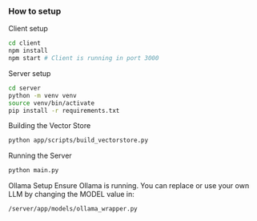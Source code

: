 ### How to setup

Client setup

```bash
cd client
npm install
npm start # Client is running in port 3000
```

Server setup
```bash
cd server
python -m venv venv
source venv/bin/activate
pip install -r requirements.txt
```

Building the Vector Store
```bash
python app/scripts/build_vectorstore.py
```

Running the Server
```bash
python main.py  
```

Ollama Setup
Ensure Ollama is running.
You can replace or use your own LLM by changing the MODEL value in:
```bash
/server/app/models/ollama_wrapper.py
```

